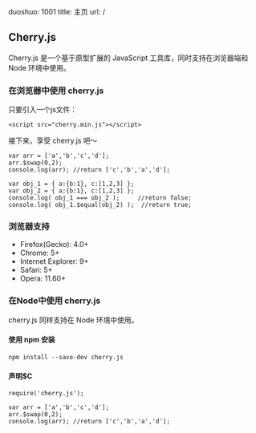 duoshuo: 1001
title: 主页
url: /

## Cherry.js

Cherry.js 是一个基于原型扩展的 JavaScript 工具库，同时支持在浏览器端和 Node 环境中使用。

### 在浏览器中使用 cherry.js

只要引入一个js文件：

    <script src="cherry.min.js"></script>

接下来，享受 cherry.js 吧～

    var arr = ['a','b','c','d'];
    arr.$swap(0,2);
    console.log(arr); //return ['c','b','a','d'];

    var obj_1 = { a:{b:1}, c:[1,2,3] };
    var obj_2 = { a:{b:1}, c:[1,2,3] };
    console.log( obj_1 === obj_2 );     //return false;
    console.log( obj_1.$equal(obj_2) );  //return true;

### 浏览器支持

- Firefox(Gecko): 4.0+
- Chrome: 5+
- Internet Explorer: 9+
- Safari: 5+
- Opera: 11.60+

### 在Node中使用 cherry.js 

cherry.js 同样支持在 Node 环境中使用。

#### 使用 npm 安装

    npm install --save-dev cherry.js

#### 声明$C

    require('cherry.js');

    var arr = ['a','b','c','d'];
    arr.$swap(0,2);
    console.log(arr); //return ['c','b','a','d'];
    